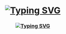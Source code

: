 <h1 align="center"><a href="https://git.io/typing-svg"><img src="https://readme-typing-svg.herokuapp.com?font=Fira+Code&weight=700&size=28&pause=1000&color=9A00F7&center=true&repeat=false&width=435&lines=Hi+there%2C+I'm+Alex" alt="Typing SVG" /></a></h1>
<h3 align="center"><a href="https://git.io/typing-svg"><img src="https://readme-typing-svg.herokuapp.com?font=Fira+Code&weight=500&pause=1000&color=9A00F7&center=true&repeat=false&width=435&lines=ITMO+BT+Student+Bachelor+%E2%99%A8%EF%B8%8F" alt="Typing SVG" /></a></h3>

